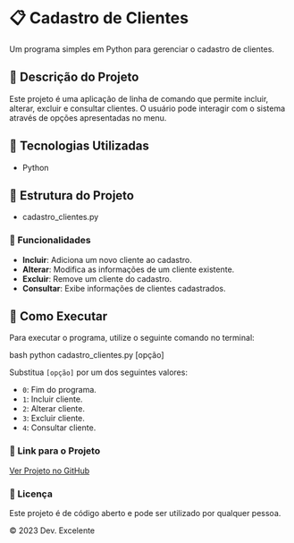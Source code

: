 # 📋 Cadastro de Clientes

Um programa simples em Python para gerenciar o cadastro de clientes.

## 📜 Descrição do Projeto

Este projeto é uma aplicação de linha de comando que permite incluir, alterar, excluir e consultar clientes. O usuário pode interagir com o sistema através de opções apresentadas no menu.

## 🚀 Tecnologias Utilizadas

- Python

## 📁 Estrutura do Projeto

- cadastro_clientes.py


### 🎯 Funcionalidades

- **Incluir**: Adiciona um novo cliente ao cadastro.
- **Alterar**: Modifica as informações de um cliente existente.
- **Excluir**: Remove um cliente do cadastro.
- **Consultar**: Exibe informações de clientes cadastrados.

## 📄 Como Executar

Para executar o programa, utilize o seguinte comando no terminal:

bash
python cadastro_clientes.py [opção]


Substitua `[opção]` por um dos seguintes valores:
- `0`: Fim do programa.
- `1`: Incluir cliente.
- `2`: Alterar cliente.
- `3`: Excluir cliente.
- `4`: Consultar cliente.

### 🔗 Link para o Projeto

[Ver Projeto no GitHub](https://github.com/Maike-Simoncini/Cadastro-de-Clientes/tree/main) 

### 📄 Licença
Este projeto é de código aberto e pode ser utilizado por qualquer pessoa.

© 2023 Dev. Excelente 

